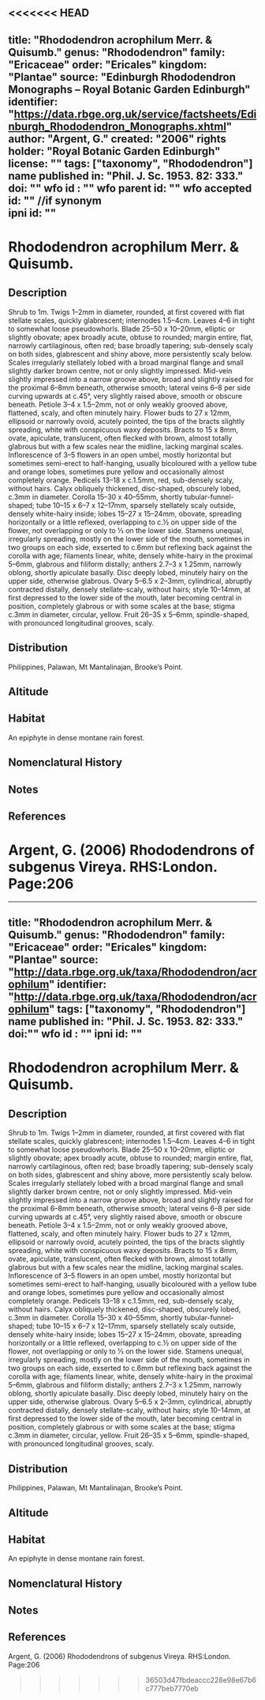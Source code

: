 <<<<<<< HEAD
---
title: "Rhododendron acrophilum Merr. & Quisumb."
genus: "Rhododendron"
family: "Ericaceae"
order: "Ericales"
kingdom: "Plantae"
source: "Edinburgh Rhododendron Monographs – Royal Botanic Garden Edinburgh"
identifier: "https://data.rbge.org.uk/service/factsheets/Edinburgh_Rhododendron_Monographs.xhtml"
author: "Argent, G."
created: "2006"
rights holder: "Royal Botanic Garden Edinburgh"
license: ""
tags: ["taxonomy", "Rhododendron"]
name published in: "Phil. J. Sc. 1953. 82: 333."
doi: ""
wfo id : ""
wfo parent id: ""
wfo accepted id: "" //if synonym                      
ipni id: ""
---

                       

# Rhododendron acrophilum Merr. & Quisumb.

## Description
Shrub to 1m. Twigs 1–2mm in diameter, rounded, at first covered with flat stellate scales, quickly glabrescent; internodes 1.5–4cm. Leaves 4–6 in tight to somewhat loose pseudowhorls. Blade 25–50 x 10–20mm, elliptic or slightly obovate; apex broadly acute, obtuse to rounded; margin entire, flat, narrowly cartilaginous, often red; base broadly tapering; sub-densely scaly on both sides, glabrescent and shiny above, more persistently scaly below. Scales irregularly stellately lobed with a broad marginal flange and small slightly darker brown centre, not or only slightly impressed. Mid-vein slightly impressed into a narrow groove above, broad and slightly raised for the proximal 6–8mm beneath, otherwise smooth; lateral veins 6–8 per side curving upwards at c.45°, very slightly raised above, smooth or obscure beneath. Petiole 3–4 x 1.5–2mm, not or only weakly grooved above, flattened, scaly, and often minutely hairy. Flower buds to 27 x 12mm, ellipsoid or narrowly ovoid, acutely pointed, the tips of the bracts slightly spreading, white with conspicuous waxy deposits. Bracts to 15 x 8mm, ovate, apiculate, translucent, often flecked with brown, almost totally glabrous but with a few scales near the midline, lacking marginal scales. Inflorescence of 3–5 flowers in an open umbel, mostly horizontal but sometimes semi-erect to half-hanging, usually bicoloured with a yellow tube and orange lobes, sometimes pure yellow and occasionally almost completely orange. Pedicels 13–18 x c.1.5mm, red, sub-densely scaly, without hairs. Calyx obliquely thickened, disc-shaped, obscurely lobed, c.3mm in diameter. Corolla 15–30 x 40–55mm, shortly tubular-funnel-shaped; tube 10–15 x 6–7 x 12–17mm, sparsely stellately scaly outside, densely white-hairy inside; lobes 15–27 x 15–24mm, obovate, spreading horizontally or a little reflexed, overlapping to c.½ on upper side of the flower, not overlapping or only to 1⁄3 on the lower side. Stamens unequal, irregularly spreading, mostly on the lower side of the mouth, sometimes in two groups on each side, exserted to c.6mm but reflexing back against the corolla with age; filaments linear, white, densely white-hairy in the proximal 5–6mm, glabrous and filiform distally; anthers 2.7–3 x 1.25mm, narrowly oblong, shortly apiculate basally. Disc deeply lobed, minutely hairy on the upper side, otherwise glabrous. Ovary 5–6.5 x 2–3mm, cylindrical, abruptly contracted distally, densely stellate-scaly, without hairs; style 10–14mm, at first depressed to the lower side of the mouth, later becoming central in position, completely glabrous or with some scales at the base; stigma c.3mm in diameter, circular, yellow. Fruit 26–35 x 5–6mm, spindle-shaped, with pronounced longitudinal grooves, scaly.

## Distribution
Philippines, Palawan, Mt Mantalinajan, Brooke’s Point.

## Altitude


## Habitat
An epiphyte in dense montane rain forest.

## Nomenclatural History

                       
## Notes


## References

Argent, G. (2006) Rhododendrons of subgenus Vireya. RHS:London. Page:206
=======
---
title: "Rhododendron acrophilum Merr. & Quisumb."
genus: "Rhododendron"
family: "Ericaceae"
order: "Ericales"
kingdom: "Plantae"
source: "http://data.rbge.org.uk/taxa/Rhododendron/acrophilum"
identifier: "http://data.rbge.org.uk/taxa/Rhododendron/acrophilum"
tags: ["taxonomy", "Rhododendron"]
name published in: "Phil. J. Sc. 1953. 82: 333."
doi:""
wfo id : ""
ipni id: ""                      
---

# Rhododendron acrophilum Merr. & Quisumb.

## Description
Shrub to 1m. Twigs 1–2mm in diameter, rounded, at first covered with flat stellate scales, quickly glabrescent; internodes 1.5–4cm. Leaves 4–6 in tight to somewhat loose pseudowhorls. Blade 25–50 x 10–20mm, elliptic or slightly obovate; apex broadly acute, obtuse to rounded; margin entire, flat, narrowly cartilaginous, often red; base broadly tapering; sub-densely scaly on both sides, glabrescent and shiny above, more persistently scaly below. Scales irregularly stellately lobed with a broad marginal flange and small slightly darker brown centre, not or only slightly impressed. Mid-vein slightly impressed into a narrow groove above, broad and slightly raised for the proximal 6–8mm beneath, otherwise smooth; lateral veins 6–8 per side curving upwards at c.45°, very slightly raised above, smooth or obscure beneath. Petiole 3–4 x 1.5–2mm, not or only weakly grooved above, flattened, scaly, and often minutely hairy. Flower buds to 27 x 12mm, ellipsoid or narrowly ovoid, acutely pointed, the tips of the bracts slightly spreading, white with conspicuous waxy deposits. Bracts to 15 x 8mm, ovate, apiculate, translucent, often flecked with brown, almost totally glabrous but with a few scales near the midline, lacking marginal scales. Inflorescence of 3–5 flowers in an open umbel, mostly horizontal but sometimes semi-erect to half-hanging, usually bicoloured with a yellow tube and orange lobes, sometimes pure yellow and occasionally almost completely orange. Pedicels 13–18 x c.1.5mm, red, sub-densely scaly, without hairs. Calyx obliquely thickened, disc-shaped, obscurely lobed, c.3mm in diameter. Corolla 15–30 x 40–55mm, shortly tubular-funnel-shaped; tube 10–15 x 6–7 x 12–17mm, sparsely stellately scaly outside, densely white-hairy inside; lobes 15–27 x 15–24mm, obovate, spreading horizontally or a little reflexed, overlapping to c.½ on upper side of the flower, not overlapping or only to 1⁄3 on the lower side. Stamens unequal, irregularly spreading, mostly on the lower side of the mouth, sometimes in two groups on each side, exserted to c.6mm but reflexing back against the corolla with age; filaments linear, white, densely white-hairy in the proximal 5–6mm, glabrous and filiform distally; anthers 2.7–3 x 1.25mm, narrowly oblong, shortly apiculate basally. Disc deeply lobed, minutely hairy on the upper side, otherwise glabrous. Ovary 5–6.5 x 2–3mm, cylindrical, abruptly contracted distally, densely stellate-scaly, without hairs; style 10–14mm, at first depressed to the lower side of the mouth, later becoming central in position, completely glabrous or with some scales at the base; stigma c.3mm in diameter, circular, yellow. Fruit 26–35 x 5–6mm, spindle-shaped, with pronounced longitudinal grooves, scaly.

## Distribution
Philippines, Palawan, Mt Mantalinajan, Brooke’s Point.

## Altitude


## Habitat
An epiphyte in dense montane rain forest.

## Nomenclatural History

                       
## Notes


## References

Argent, G. (2006) Rhododendrons of subgenus Vireya. RHS:London. Page:206
>>>>>>> 36503d47fbdeaccc228e98e67b6c777beb7770eb

